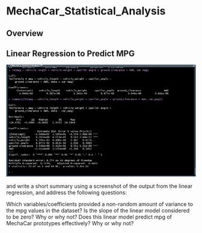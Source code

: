 # MechaCar_Statistical_Analysis

## Overview



## Linear Regression to Predict MPG

![](https://github.com/Mikeblanchard/MechaCar_Statistical_Analysis/blob/main/Resources/Linear_Regression_to_Predict_MPG.png)



 and write a short summary using a screenshot of the output from the linear regression, and address the following questions:

Which variables/coefficients provided a non-random amount of variance to the mpg values in the dataset?
Is the slope of the linear model considered to be zero? Why or why not?
Does this linear model predict mpg of MechaCar prototypes effectively? Why or why not?
